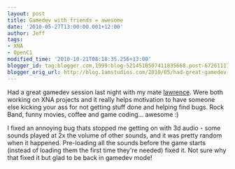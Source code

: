 ```yaml
---
layout: post
title: Gamedev with friends = awesome
date: '2010-05-27T13:00:00.001+12:00'
author: Jeff
tags:
- XNA
- OpenC1
modified_time: '2010-10-21T08:18:35.256+13:00'
blogger_id: tag:blogger.com,1999:blog-5214518507411835668.post-6726111759016702623
blogger_orig_url: http://blog.1amstudios.com/2010/05/had-great-gamedev-session-last-night.html
---
```

Had a great gamedev session last night with my mate [lawrence](http://sharky.bluecog.co.nz/).   Were both working on XNA projects and it really helps motivation to have someone else kicking your ass for not getting stuff done and helping find bugs.   Rock Band, funny movies, coffee and game coding... awesome :)

I fixed an annoying bug thats stopped me getting on with 3d audio - some sounds played at 2x the volume of other sounds, and it was pretty random when it happened.  Pre-loading all the sounds before the game starts (instead of loading them the first time they're needed) fixed it. Not sure why that fixed it but glad to be back in gamedev mode!